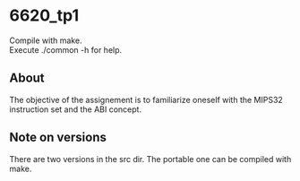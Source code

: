 # 6620_tp1
Compile with make.<br>Execute ./common -h for help.<br>
## About
The objective of the assignement is to familiarize oneself with the MIPS32 instruction set and the ABI concept.
## Note on versions
There are two versions in the src dir. The portable one can be compiled with make. 
